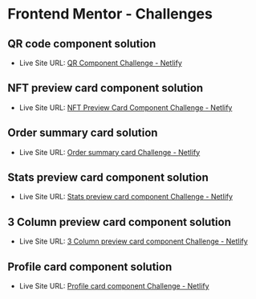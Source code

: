 # Frontend Mentor - Challenges

## QR code component solution

- Live Site URL: [QR Component Challenge - Netlify](https://qrcodecomponent-challenge.netlify.app/)

## NFT preview card component solution

- Live Site URL: [NFT Preview Card Component Challenge - Netlify](https://nftpreviewcardcomponent-challenge.netlify.app/)

## Order summary card solution

- Live Site URL: [Order summary card Challenge - Netlify](https://ordersummarycard-challenge.netlify.app/)

## Stats preview card component solution

- Live Site URL: [Stats preview card component Challenge - Netlify](https://statspreviewcardcomponentz-challenge.netlify.app/)

## 3 Column preview card component solution

- Live Site URL: [3 Column preview card component Challenge - Netlify](https://3columnprevewcardcomponent-challenge.netlify.app/)

## Profile card component solution

- Live Site URL: [Profile card component Challenge - Netlify](https://profilecardcomponent-challenge.netlify.app/)
